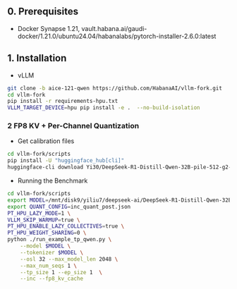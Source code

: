 ## 0. Prerequisites

- Docker Synapse 1.21, vault.habana.ai/gaudi-docker/1.21.0/ubuntu24.04/habanalabs/pytorch-installer-2.6.0:latest

## 1. Installation

- vLLM

```bash
git clone -b aice-121-qwen https://github.com/HabanaAI/vllm-fork.git
cd vllm-fork
pip install -r requirements-hpu.txt
VLLM_TARGET_DEVICE=hpu pip install -e .  --no-build-isolation
```

### 2 FP8 KV + Per-Channel Quantization

- Get calibration files

```bash
cd vllm-fork/scripts
pip install -U "huggingface_hub[cli]"
huggingface-cli download Yi30/DeepSeek-R1-Distill-Qwen-32B-pile-512-g2-tp1-0707-post  --local-dir nc_workspace_measure_kvache_post
```

- Running the Benchmark

```bash
cd vllm-fork/scripts
export MODEL=/mnt/disk9/yiliu7/deepseek-ai/DeepSeek-R1-Distill-Qwen-32B
export QUANT_CONFIG=inc_quant_post.json
PT_HPU_LAZY_MODE=1 \
VLLM_SKIP_WARMUP=true \
PT_HPU_ENABLE_LAZY_COLLECTIVES=true \
PT_HPU_WEIGHT_SHARING=0 \
python ./run_example_tp_qwen.py \
    --model $MODEL \
    --tokenizer $MODEL \
    --osl 32 --max_model_len 2048 \
    --max_num_seqs 1 \
    --tp_size 1 --ep_size 1  \
    --inc --fp8_kv_cache
```